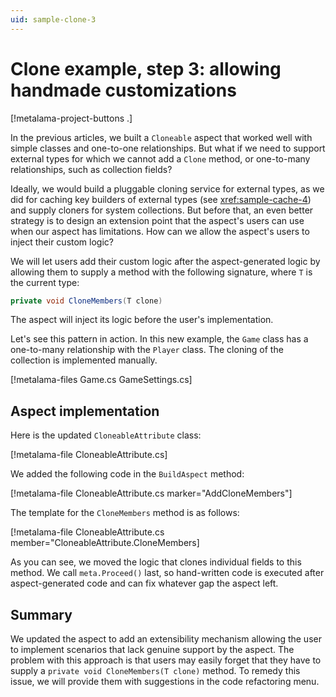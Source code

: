 ```yaml
---
uid: sample-clone-3
---
```


# Clone example, step 3: allowing handmade customizations

[!metalama-project-buttons .]

In the previous articles, we built a `Cloneable` aspect that worked well with simple classes and one-to-one relationships. But what if we need to support external types for which we cannot add a `Clone` method, or one-to-many relationships, such as collection fields?

Ideally, we would build a pluggable cloning service for external types, as we did for caching key builders of external types (see <xref:sample-cache-4>) and supply cloners for system collections. But before that, an even better strategy is to design an extension point that the aspect's users can use when our aspect has limitations. How can we allow the aspect's users to inject their custom logic?

We will let users add their custom logic after the aspect-generated logic by allowing them to supply a method with the following signature, where `T` is the current type:

```cs
private void CloneMembers(T clone)
```

The aspect will inject its logic before the user's implementation.

Let's see this pattern in action. In this new example, the `Game` class has a one-to-many relationship with the `Player` class. The cloning of the collection is implemented manually.

[!metalama-files Game.cs GameSettings.cs]

## Aspect implementation

Here is the updated `CloneableAttribute` class:

[!metalama-file CloneableAttribute.cs]

We added the following code in the `BuildAspect` method:

[!metalama-file CloneableAttribute.cs marker="AddCloneMembers"]

The template for the `CloneMembers` method is as follows:

[!metalama-file CloneableAttribute.cs member="CloneableAttribute.CloneMembers]

As you can see, we moved the logic that clones individual fields to this method. We call `meta.Proceed()` last, so hand-written code is executed after aspect-generated code and can fix whatever gap the aspect left.

## Summary

We updated the aspect to add an extensibility mechanism allowing the user to implement scenarios that lack genuine support by the aspect. The problem with this approach is that users may easily forget that they have to supply a `private void CloneMembers(T clone)` method. To remedy this issue, we will provide them with suggestions in the code refactoring menu.
